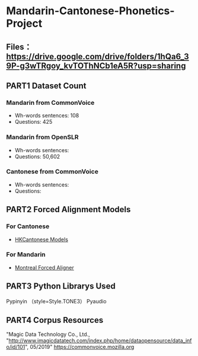 # Mandarin-Cantonese-Phonetics-Project

## Files：https://drive.google.com/drive/folders/1hQa6_39P-g3wTRgoy_kvTOThNCb1eA5R?usp=sharing
## PART1 Dataset Count

### Mandarin from CommonVoice
- Wh-words sentences: 108
- Questions: 425

### Mandarin from OpenSLR
- Wh-words sentences: 
- Questions: 50,602

### Cantonese from CommonVoice
- Wh-words sentences: 
- Questions: 
##  PART2 Forced Alignment Models
### For Cantonese
- [HKCantonese Models](https://github.com/chenchenzi/HKCantonese_models)

### For Mandarin
- [Montreal Forced Aligner](https://montreal-forced-aligner.readthedocs.io/en/latest)

## PART3 Python Librarys Used
Pypinyin （style=Style.TONE3）
Pyaudio

## PART4 Corpus Resources
 "Magic Data Technology Co., Ltd., "http://www.imagicdatatech.com/index.php/home/dataopensource/data_info/id/101", 05/2019"
 https://commonvoice.mozilla.org

